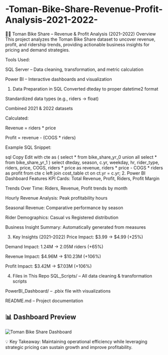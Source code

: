 # -Toman-Bike-Share-Revenue-Profit-Analysis-2021-2022-
🚴‍♂️ Toman Bike Share – Revenue & Profit Analysis (2021–2022)
Overview
This project analyzes the Toman Bike Share dataset to uncover revenue, profit, and ridership trends, providing actionable business insights for pricing and demand strategies.

Tools Used:

SQL Server – Data cleaning, transformation, and metric calculation

Power BI – Interactive dashboards and visualization

1. Data Preparation in SQL
Converted dteday to proper datetime2 format

Standardized data types (e.g., riders → float)

Combined 2021 & 2022 datasets

Calculated:

Revenue = riders * price

Profit = revenue - (COGS * riders)

Example SQL Snippet:

sql
Copy
Edit
with cte as (
    select * from bike_share_yr_0
    union all 
    select * from bike_share_yr_1
)
select 
    dteday,
    season,
    c.yr,
    weekday,
    hr,
    rider_type,
    riders,
    price,
    COGS,
    riders * price as revenue,
    riders * price - COGS * riders as profit
from cte c
left join cost_table ct on ct.yr = c.yr;
2. Power BI Dashboard Features
KPI Cards: Total Revenue, Profit, Riders, Profit Margin

Trends Over Time: Riders, Revenue, Profit trends by month

Hourly Revenue Analysis: Peak profitability hours

Seasonal Revenue: Comparative performance by season

Rider Demographics: Casual vs Registered distribution

Business Insight Summary: Automatically generated from measures

3. Key Insights (2021–2022)
Price Impact: $3.99 → $4.99 (+25%)

Demand Impact: 1.24M → 2.05M riders (+65%)

Revenue Impact: $4.96M → $10.23M (+106%)

Profit Impact: $3.42M → $7.03M (+106%)

4. Files in This Repo
SQL_Scripts/ – All data cleaning & transformation scripts

PowerBI_Dashboard/ – .pbix file with visualizations

README.md – Project documentation

## 📊 Dashboard Preview
![Toman Bike Share Dashboard]([PowerBI_Dashboard/dashboard_screenshot.png](https://github.com/abhi12rai/-Toman-Bike-Share-Revenue-Profit-Analysis-2021-2022-/commit/fd21510414b6be23c24f13751fb7e5a094f76261#diff-60591cdf01960e53dbf19e4d606f50c9be2eb7d5ef223db34e255e2b4ac9c7c0))

💡 Key Takeaway:
Maintaining operational efficiency while leveraging strategic pricing can sustain growth and improve profitability.
